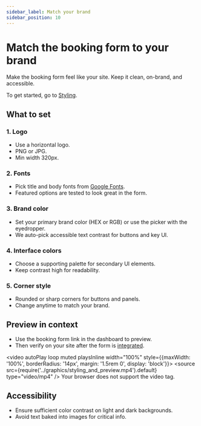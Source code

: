 ```yaml
---
sidebar_label: Match your brand
sidebar_position: 10
---
```


# Match the booking form to your brand

Make the booking form feel like your site. Keep it clean, on-brand, and accessible.

To get started, go to [Styling](https://dashboard.letsbook.app/styling).

## What to set

### 1. Logo

- Use a horizontal logo.
- PNG or JPG.
- Min width 320px.

### 2. Fonts

- Pick title and body fonts from [Google Fonts](https://fonts.google.com/).
- Featured options are tested to look great in the form.

### 3. Brand color

- Set your primary brand color (HEX or RGB) or use the picker with the eyedropper.
- We auto-pick accessible text contrast for buttons and key UI.

### 4. Interface colors

- Choose a supporting palette for secondary UI elements.
- Keep contrast high for readability.

### 5. Corner style

- Rounded or sharp corners for buttons and panels.
- Change anytime to match your brand.

## Preview in context

- Use the booking form link in the dashboard to preview.
- Then verify on your site after the form is [integrated](add-to-website.mdx).

<video autoPlay loop muted playsInline width="100%" style={{maxWidth: '100%', borderRadius: '14px', margin: '1.5rem 0', display: 'block'}}>
  <source src={require('../graphics/styling_and_preview.mp4').default} type="video/mp4" />
  Your browser does not support the video tag.
</video>

## Accessibility

- Ensure sufficient color contrast on light and dark backgrounds.
- Avoid text baked into images for critical info.
